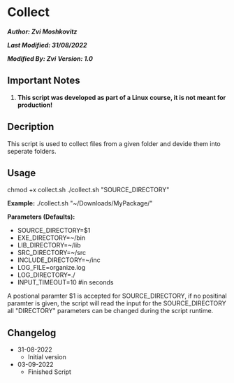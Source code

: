 # Collect
**_Author: Zvi Moshkovitz_**

**_Last Modified: 31/08/2022_**

**_Modified By: Zvi_**
**_Version: 1.0_**

## Important Notes
1. **This script was developed as part of a Linux course, it is not meant for production!**

## Decription
This script is used to collect files from a given folder and devide them into seperate folders.

## Usage

chmod +x collect.sh
./collect.sh "SOURCE_DIRECTORY"

**Example:**
./collect.sh "~/Downloads/MyPackage/"

**Parameters (Defaults):**
* SOURCE_DIRECTORY=$1
* EXE_DIRECTORY=~/bin
* LIB_DIRECTORY=~/lib
* SRC_DIRECTORY=~/src
* INCLUDE_DIRECTORY=~/inc
* LOG_FILE=organize.log
* LOG_DIRECTORY=./
* INPUT_TIMEOUT=10 #in seconds

A postional paramter $1 is accepted for SOURCE_DIRECTORY, if no positinal paramter is given, the script will read the input for the SOURCE_DIRECTORY
all "DIRECTORY" parameters can be changed during the script runtime.

## Changelog
* 31-08-2022
    * Initial version
* 03-09-2022
    * Finished Script